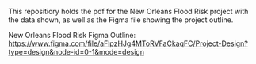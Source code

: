 This repositiory holds the pdf for the New Orleans Flood Risk project with the data shown, as well as the Figma file showing the project outline.

New Orleans Flood Risk Figma Outline:
https://www.figma.com/file/aFlpzHJg4MToRVFaCkaqFC/Project-Design?type=design&node-id=0-1&mode=design

